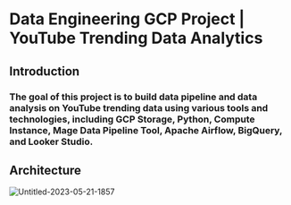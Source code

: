 # Data Engineering GCP Project | YouTube Trending Data Analytics
 
## Introduction
### The goal of this project is to build data pipeline and data analysis on YouTube trending data using various tools and technologies, including GCP Storage, Python, Compute Instance, Mage Data Pipeline Tool, Apache Airflow, BigQuery, and Looker Studio.

## Architecture
![Untitled-2023-05-21-1857](https://github.com/evanchen1233/Data-Engineering-Pipeline-GCP-Project-Youtube-Trending-Data/assets/101177476/59bbfdba-de9b-4cf5-b4a8-8c45aebd17b4)
